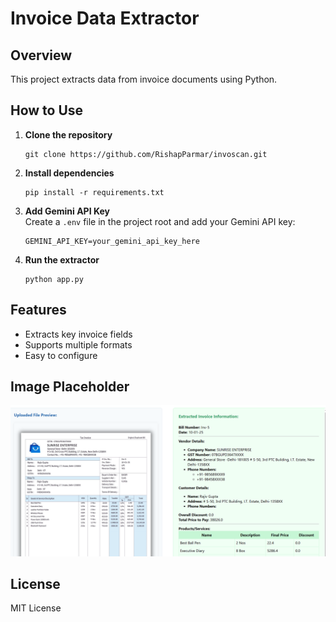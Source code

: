 # Invoice Data Extractor

## Overview
This project extracts data from invoice documents using Python.

## How to Use

1. **Clone the repository**  
   ```
   git clone https://github.com/RishapParmar/invoscan.git
   ```

2. **Install dependencies**  
   ```
   pip install -r requirements.txt
   ```

3. **Add Gemini API Key**  
   Create a `.env` file in the project root and add your Gemini API key:
   ```
   GEMINI_API_KEY=your_gemini_api_key_here
   ```

4. **Run the extractor**  
   ```
   python app.py
   ```

## Features

- Extracts key invoice fields
- Supports multiple formats
- Easy to configure

## Image Placeholder

![Project Screenshot](docs/images/placeholder.png)


## License

MIT License
